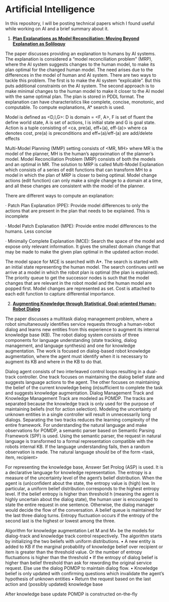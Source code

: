# Artificial Intelligence
In this repository, I will be posting technical papers which I found useful while working on AI and a brief summary about it.

1. [**Plan Explanations as Model Reconciliation: Moving Beyond Explanation as Soliloquy**](https://www.ijcai.org/Proceedings/2017/0023.pdf)

The paper discusses providing an explanation to humans by AI systems. The explanation is considered a “model reconciliation problem” (MRP), where the AI system suggests changes to the human model, to make its plan optimal for the changed human model. The need arises due to the differences in the model of human and AI system. There are two ways to tackle this problem. The first is to make the AI system “explicable”. But this puts additional constraints on the AI system. The second approach is to make minimal changes to the human model to make it closer to the AI model with the same optimal plan. The plan is stored in PDDL format. The explanation can have characteristics like complete, concise, monotonic, and computable. To compute explanations, A* search is used.

Model is defined as <D,I,G>: D is domain = <F, A>, F is set of fluent the define world state, A is set of actions, I is initial state and G is goal state. Action is a tuple consisting of <ca, pre(a), eff+(a), eff-(a)> where ca denotes cost, pre(a) is preconditions and eff+(a)/eff-(a) are add/delete effects 

Multi-Model Planning (MMP) setting consists of <MR, MH> where MR is the model of the planner, MH is the human’s approximation of the planner’s model. Model Reconciliation Problem (MRP) consists of both the models and an optimal in MR. The solution to MRP is called Multi-Model Explanation which consists of a series of edit functions that can transform MH to a model in which the plan of MRP is closer to being optimal. Model change actions (edit function) can only make a single change to a domain at a time, and all these changes are consistent with the model of the planner.  

There are different ways to compute an explanation:

·     Patch Plan Explanation (PPE): Provide model differences to only the actions that are present in the plan that needs to be explained. This is incomplete

·     Model Patch Explanation (MPE): Provide entire model differences to the humans. Less concise

·     Minimally Complete Explanation (MCE): Search the space of the model and expose only relevant information. It gives the smallest domain change that may be made to make the given plan optimal in the updated action model. 

The model space for MCE is searched with A*. The search is started with an initial state representing the human model. The search continues until we arrive at a model in which the robot plan is optimal (the plan is explained). The priority queue to get the successor nodes is such that the model changes that are relevant in the robot model and the human model are popped first. Model changes are represented as set. Cost is attached to each edit function to capture differential importance. 

2. [**Augmenting Knowledge through Statistical, Goal-oriented Human-Robot Dialog**](https://arxiv.org/pdf/1907.03390.pdf)

The paper discusses a multitask dialog management problem, where a robot simultaneously identifies service requests through a human-robot dialog and learns new entities from this experience to augment its internal knowledge base (KB). The robot dialog system consists of three components for language understanding (state tracking, dialog management, and language synthesis) and one for knowledge augmentation. The work is focused on dialog-based robot knowledge augmentation, where the agent must identify when it is necessary to augment its KB and where in the KB to do that.

Dialog agent consists of two interleaved control loops resulting in a dual-track controller. One track focuses on maintaining the dialog belief state and suggests language actions to the agent. The other focuses on maintaining the belief of the current knowledge being (in)sufficient to complete the task and suggests knowledge augmentation. Dialog Management Track and Knowledge Management Track are modeled as POMDP. The tracks are separated because the knowledge track is only used for the purpose of maintaining beliefs (not for action selection). Modeling the uncertainty of unknown entities in a single controller will result in unnecessarily long dialogs. Separating the two tracks reduces the learning complexity of the entire framework. For understanding the natural language and make observations for POMDP, a semantic parser based on Semantic Parsing Framework (SPF) is used. Using the semantic parser, the request in natural language is transformed to a formal representation compatible with the robots internal KB. If the language understanding fails, then a random observation is made. The natural language should be of the form <task, item, recipient>

For representing the knowledge base, Answer Set Prolog (ASP) is used. It is a declarative language for knowledge representation. The entropy is a measure of the uncertainty level of the agent’s belief distribution. When the agent is (un)confident about the state, the entropy value is (high) low. In particular, a uniform belief distribution corresponds to the highest entropy level. If the belief entropy is higher than threshold h (meaning the agent is highly uncertain about the dialog state), the human user is encouraged to state the entire request in one sentence. Otherwise, the dialog manager would decide the flow of the conversation. A belief queue is maintained for the last three dialog turns. Entropy fluctuation occurs if the entropy of the second last is the highest or lowest among the three.

Algorithm for knowledge augmentation
Let M and M+ be the models for dialog-track and knowledge track control respectively. The algorithm starts by initializing the two beliefs with uniform distributions. 
•	A new entity is added to KB if the marginal probability of knowledge belief over recipient or item is greater than the threshold value. Or the number of entropy fluctuations is higher than the threshold
•	If the entropy of dialog belief is higher than belief threshold than ask for rewording the original service request. Else use the dialog POMDP to maintain dialog flow. 
•	Knowledge belief is only updated with confirming questions which invalidate the agent’s hypothesis of unknown entities
•	Return the request based on the last action and (possibly updated) knowledge base 

After knowledge base update POMDP is constructed on-the-fly

